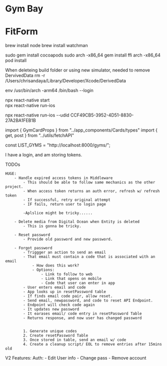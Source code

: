 
# Gym Bay
# FitForm

brew install node
brew install watchman

sudo gem install cocoapods
sudo arch -x86_64 gem install ffi
arch -x86_64 pod install

When deleteing build folder or using new simulator, needed to remove DervivedData
rm -r /Users/chrisandaya/Library/Developer/Xcode/DerivedData     

env /usr/bin/arch -arm64 /bin/bash --login

npx react-native start     
npx react-native run-ios

npx react-native run-ios --udid CCF49CB5-3952-4D51-8830-27A2BA1FEB1B

import { GymCardProps } from "../app_components/Cards/types"
import { get, post } from "../utils/fetchAPI"

const LIST_GYMS = "http://localhost:8000/gyms/";

I have a login, and am storing tokens.

TODOs

    HUGE:
        - Handle expired access tokens in Middleware
            - This should be able to follow same mechanics as the other project.
            - When access token returns an auth error, refresh w/ refresh token
            - If successful, retry original attempt
            - IF fails, return user to login page

            -Aplslice might be tricky......

        - Delete media from Digital Ocean when Entity is deleted
            - This is gonna be tricky.

        - Reset password
            - Provide old password and new password.

        - Forgot password
            - Triggger an action to send an email
            - That email must contain a code that is associated with an email
                - How does this work?
                - Options:
                    - Link to follow to web
                    - Link that opens on mobile
                    - Code that user can enter in app
            - User enters email and code
            - App looks up in resetPassword table
            - If finds email code pair, allow reset.
            - Send email, newpassword, and code to reset API Endpoint.
            - Endpoint will check code again
            - It updates new password
            - It earases email/ code entry in resetPassword Table
            - Returns response, and now user has changed password


            1. Generate unique codes
            2. Create resetPassword Table
            3. Once stored in table, send an email w/ code
            4. Create a cleanup script/ EOL to remove entries after 15mins old
                
    
V2 Features:
    Auth:
        - Edit User info
        - Change pass
        - Remove account       
            
 